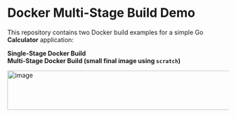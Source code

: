 # Docker Multi-Stage Build Demo

This repository contains two Docker build examples for a simple Go **Calculator** application:

**Single-Stage Docker Build**  
**Multi-Stage Docker Build (small final image using `scratch`)**

<img width="1033" height="90" alt="image" src="https://github.com/user-attachments/assets/8dfbf681-2271-4239-88db-a599d4987b43" />
